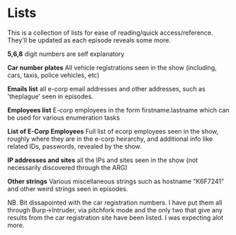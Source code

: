 Lists
==

This is a collection of lists for ease of reading/quick access/reference. They'll be updated as each episode reveals some more. 

**5,6,8** digit numbers are self explanatory

**Car number plates** All vehicle registrations seen in the show (including, cars, taxis, police vehicles, etc)

**Emails list** all e-corp email addresses and other addresses, such as 'theplague' seen in episodes.

**Employees list** E-corp employees in the form firstname.lastname which can be used for various enumeration tasks

**List of E-Corp Employees** Full list of ecorp employees seen in the show, roughly where they are in the e-corp heirarchy, and additional info like related IDs, passwords, revealed by the show.

**IP addresses and sites** all the IPs and sites seen in the show (not necessarily discovered through the ARG)

**Other strings** Various miscellaneous strings such as hostname "K6F7241" and other weird strings seen in episodes. 

NB. Bit dissapointed with the car registration numbers. I have put them all through Burp->Intruder, via pitchfork mode and the only two that give any results from the car registration site  have been listed. I was expecting alot more. 

